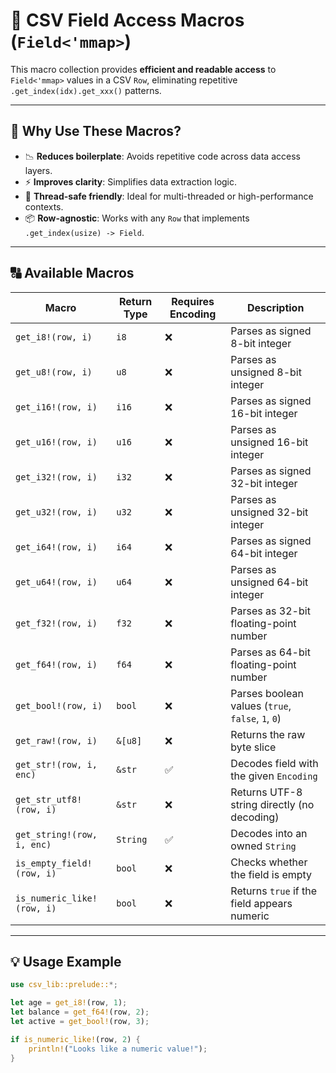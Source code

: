 # 📌 CSV Field Access Macros (`Field<'mmap>`)

This macro collection provides **efficient and readable access** to `Field<'mmap>` values in a CSV `Row`, eliminating repetitive `.get_index(idx).get_xxx()` patterns.

---

## 🚀 Why Use These Macros?

- 📉 **Reduces boilerplate**: Avoids repetitive code across data access layers.
- ⚡ **Improves clarity**: Simplifies data extraction logic.
- 🧵 **Thread-safe friendly**: Ideal for multi-threaded or high-performance contexts.
- 📦 **Row-agnostic**: Works with any `Row` that implements `.get_index(usize) -> Field`.

---

## 🔠 Available Macros

| Macro                      | Return Type  | Requires Encoding | Description                                 |
|----------------------------|--------------|-------------------|---------------------------------------------|
| `get_i8!(row, i)`          | `i8`         | ❌                | Parses as signed 8-bit integer              |
| `get_u8!(row, i)`          | `u8`         | ❌                | Parses as unsigned 8-bit integer            |
| `get_i16!(row, i)`         | `i16`        | ❌                | Parses as signed 16-bit integer             |
| `get_u16!(row, i)`         | `u16`        | ❌                | Parses as unsigned 16-bit integer           |
| `get_i32!(row, i)`         | `i32`        | ❌                | Parses as signed 32-bit integer             |
| `get_u32!(row, i)`         | `u32`        | ❌                | Parses as unsigned 32-bit integer           |
| `get_i64!(row, i)`         | `i64`        | ❌                | Parses as signed 64-bit integer             |
| `get_u64!(row, i)`         | `u64`        | ❌                | Parses as unsigned 64-bit integer           |
| `get_f32!(row, i)`         | `f32`        | ❌                | Parses as 32-bit floating-point number      |
| `get_f64!(row, i)`         | `f64`        | ❌                | Parses as 64-bit floating-point number      |
| `get_bool!(row, i)`        | `bool`       | ❌                | Parses boolean values (`true`, `false`, `1`, `0`) |
| `get_raw!(row, i)`         | `&[u8]`      | ❌                | Returns the raw byte slice                  |
| `get_str!(row, i, enc)`    | `&str`       | ✅                | Decodes field with the given `Encoding`     |
| `get_str_utf8!(row, i)`    | `&str`       | ❌                | Returns UTF-8 string directly (no decoding) |
| `get_string!(row, i, enc)` | `String`     | ✅                | Decodes into an owned `String`              |
| `is_empty_field!(row, i)`  | `bool`       | ❌                | Checks whether the field is empty           |
| `is_numeric_like!(row, i)` | `bool`       | ❌                | Returns `true` if the field appears numeric |

---

## 💡 Usage Example

```rust
use csv_lib::prelude::*;

let age = get_i8!(row, 1);
let balance = get_f64!(row, 2);
let active = get_bool!(row, 3);

if is_numeric_like!(row, 2) {
    println!("Looks like a numeric value!");
}
```
